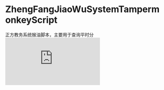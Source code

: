 # ZhengFangJiaoWuSystemTampermonkeyScript
正方教务系统猴油脚本，主要用于查询平时分
![安装脚本](https://github.com/love98ooo/ZhengFangJiaoWuSystemTampermonkeyScript/blob/master/tampermonkey_script.user.js)

